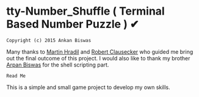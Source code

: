 tty-Number_Shuffle ( Terminal Based Number Puzzle ) ✔
=============================================================


	Copyright (c) 2015 Ankan Biswas

Many thanks to [Martin Hradil](https://github.com/himdel) and [Robert Clausecker](https://github.com/fuzxxl) who guided me bring out the final outcome of this project.
I would also like to thank my brother [Arpan Biswas](https://github.com/talk2william) for the shell scripting part. 


	Read Me	
	
This is a simple and small game project to develop my own skills. 



